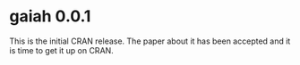 
# gaiah 0.0.1

This is the initial CRAN release.  The paper about it has been accepted and it 
is time to get it up on CRAN.


